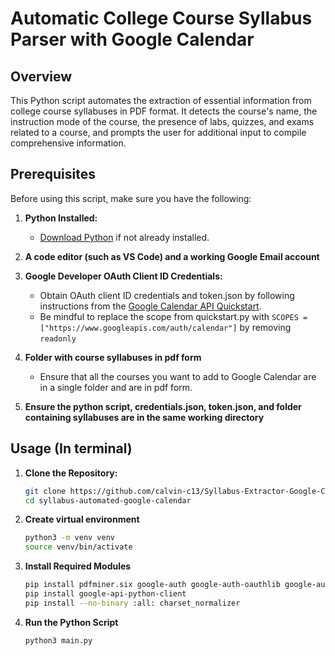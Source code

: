 # Automatic College Course Syllabus Parser with Google Calendar

## Overview

This Python script automates the extraction of essential information from college course syllabuses in PDF format. It detects the course's name, the instruction mode of the course, the presence of labs, quizzes, and exams related to a course, and prompts the user for additional input to compile comprehensive information.

## Prerequisites

Before using this script, make sure you have the following:

1. **Python Installed:**
   - [Download Python](https://www.python.org/downloads/) if not already installed.

2. **A code editor (such as VS Code) and a working Google Email account**

3. **Google Developer OAuth Client ID Credentials:**
   - Obtain OAuth client ID credentials and token.json by following instructions from the [Google Calendar API Quickstart](https://developers.google.com/calendar/api/quickstart/python).
   - Be mindful to replace the scope from quickstart.py with `SCOPES = ["https://www.googleapis.com/auth/calendar"]` by removing `readonly`

4. **Folder with course syllabuses in pdf form**
   - Ensure that all the courses you want to add to Google Calendar are in a single folder and are in pdf form.

5. **Ensure the python script, credentials.json, token.json, and folder containing syllabuses are in the same working directory**
   
## Usage (In terminal)

1. **Clone the Repository:**
   ```bash
   git clone https://github.com/calvin-c13/Syllabus-Extractor-Google-Calendar-API.git
   cd syllabus-automated-google-calendar
2. **Create virtual environment**
   ```bash
   python3 -m venv venv
   source venv/bin/activate

3. **Install Required Modules**
   ```bash
   pip install pdfminer.six google-auth google-auth-oauthlib google-auth-httplib2
   pip install google-api-python-client
   pip install --no-binary :all: charset_normalizer
4. **Run the Python Script**
   ```bash
   python3 main.py
